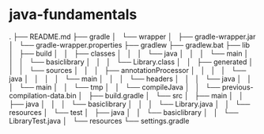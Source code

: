 # java-fundamentals
 .
├── README.md
├── gradle
│   └── wrapper
│       ├── gradle-wrapper.jar
│       └── gradle-wrapper.properties
├── gradlew
├── gradlew.bat
├── lib
│   ├── build
│   │   ├── classes
│   │   │   └── java
│   │   │       └── main
│   │   │           └── basiclibrary
│   │   │               └── Library.class
│   │   ├── generated
│   │   │   └── sources
│   │   │       ├── annotationProcessor
│   │   │       │   └── java
│   │   │       │       └── main
│   │   │       └── headers
│   │   │           └── java
│   │   │               └── main
│   │   └── tmp
│   │       └── compileJava
│   │           └── previous-compilation-data.bin
│   ├── build.gradle
│   └── src
│       ├── main
│       │   ├── java
│       │   │   └── basiclibrary
│       │   │       └── Library.java
│       │   └── resources
│       └── test
│           ├── java
│           │   └── basiclibrary
│           │       └── LibraryTest.java
│           └── resources
└── settings.gradle